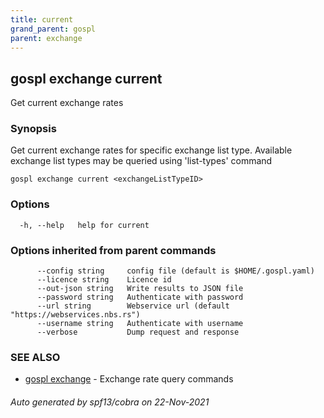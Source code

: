 ```yaml
---
title: current
grand_parent: gospl
parent: exchange
---
```

## gospl exchange current

Get current exchange rates

### Synopsis

Get current exchange rates for specific exchange list type.
Available exchange list types may be queried using 'list-types' command 


```
gospl exchange current <exchangeListTypeID>
```

### Options

```
  -h, --help   help for current
```

### Options inherited from parent commands

```
      --config string     config file (default is $HOME/.gospl.yaml)
      --licence string    Licence id
      --out-json string   Write results to JSON file
      --password string   Authenticate with password
      --url string        Webservice url (default "https://webservices.nbs.rs")
      --username string   Authenticate with username
      --verbose           Dump request and response
```

### SEE ALSO

* [gospl exchange](index.md)	 - Exchange rate query commands

###### Auto generated by spf13/cobra on 22-Nov-2021
